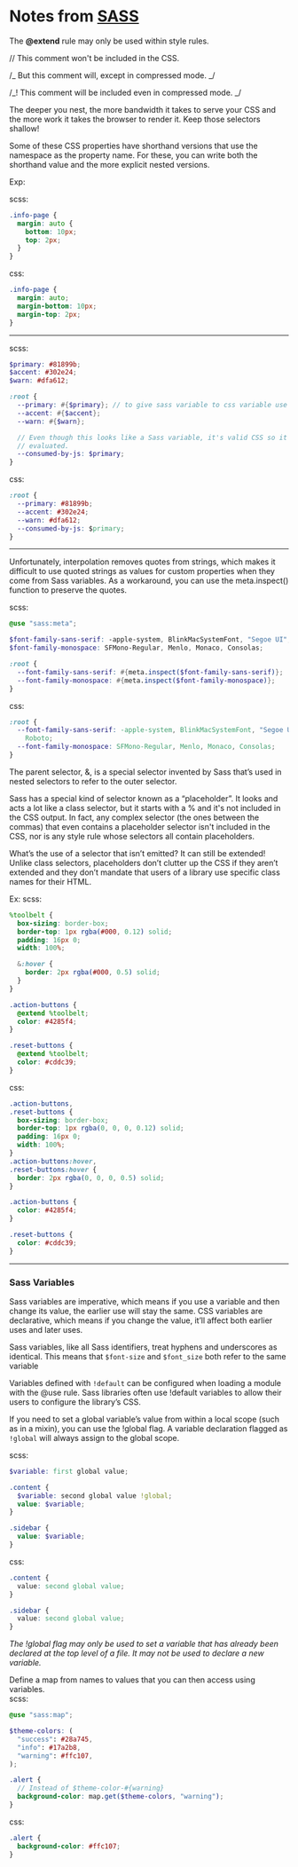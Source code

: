 # Notes from [SASS](https://sass-lang.com/)

The **@extend** rule may only be used within style rules.

// This comment won't be included in the CSS.

/_ But this comment will, except in compressed mode. _/

/_! This comment will be included even in compressed mode. _/

The deeper you nest, the more bandwidth it takes to serve your CSS and the more work it takes the browser to render it. Keep those selectors shallow!

Some of these CSS properties have shorthand versions that use the namespace as the property name. For these, you can write both the shorthand value and the more explicit nested versions.

Exp:

scss:

```scss
.info-page {
  margin: auto {
    bottom: 10px;
    top: 2px;
  }
}
```

css:

```css
.info-page {
  margin: auto;
  margin-bottom: 10px;
  margin-top: 2px;
}
```

---

scss:

```scss
$primary: #81899b;
$accent: #302e24;
$warn: #dfa612;

:root {
  --primary: #{$primary}; // to give sass variable to css variable use #{}
  --accent: #{$accent};
  --warn: #{$warn};

  // Even though this looks like a Sass variable, it's valid CSS so it's not
  // evaluated.
  --consumed-by-js: $primary;
}
```

css:

```css
:root {
  --primary: #81899b;
  --accent: #302e24;
  --warn: #dfa612;
  --consumed-by-js: $primary;
}
```

---

Unfortunately, interpolation removes quotes from strings, which makes it difficult to use quoted strings as values for custom properties when they come from Sass variables. As a workaround, you can use the meta.inspect() function to preserve the quotes.

scss:

```scss
@use "sass:meta";

$font-family-sans-serif: -apple-system, BlinkMacSystemFont, "Segoe UI", Roboto;
$font-family-monospace: SFMono-Regular, Menlo, Monaco, Consolas;

:root {
  --font-family-sans-serif: #{meta.inspect($font-family-sans-serif)};
  --font-family-monospace: #{meta.inspect($font-family-monospace)};
}
```

css:

```css
:root {
  --font-family-sans-serif: -apple-system, BlinkMacSystemFont, "Segoe UI",
    Roboto;
  --font-family-monospace: SFMono-Regular, Menlo, Monaco, Consolas;
}
```

The parent selector, &, is a special selector invented by Sass that’s used in nested selectors to refer to the outer selector.

Sass has a special kind of selector known as a “placeholder”. It looks and acts a lot like a class selector, but it starts with a % and it's not included in the CSS output. In fact, any complex selector (the ones between the commas) that even contains a placeholder selector isn't included in the CSS, nor is any style rule whose selectors all contain placeholders.

What’s the use of a selector that isn’t emitted? It can still be extended! Unlike class selectors, placeholders don’t clutter up the CSS if they aren’t extended and they don’t mandate that users of a library use specific class names for their HTML.

Ex:
scss:

```scss
%toolbelt {
  box-sizing: border-box;
  border-top: 1px rgba(#000, 0.12) solid;
  padding: 16px 0;
  width: 100%;

  &:hover {
    border: 2px rgba(#000, 0.5) solid;
  }
}

.action-buttons {
  @extend %toolbelt;
  color: #4285f4;
}

.reset-buttons {
  @extend %toolbelt;
  color: #cddc39;
}
```

css:

```css
.action-buttons,
.reset-buttons {
  box-sizing: border-box;
  border-top: 1px rgba(0, 0, 0, 0.12) solid;
  padding: 16px 0;
  width: 100%;
}
.action-buttons:hover,
.reset-buttons:hover {
  border: 2px rgba(0, 0, 0, 0.5) solid;
}

.action-buttons {
  color: #4285f4;
}

.reset-buttons {
  color: #cddc39;
}
```

---

### Sass Variables

Sass variables are imperative, which means if you use a variable and then change its value, the earlier use will stay the same. CSS variables are declarative, which means if you change the value, it’ll affect both earlier uses and later uses.

Sass variables, like all Sass identifiers, treat hyphens and underscores as identical. This means that `$font-size` and `$font_size` both refer to the same variable

Variables defined with `!default` can be configured when loading a module with the @use rule. Sass libraries often use !default variables to allow their users to configure the library’s CSS.

If you need to set a global variable’s value from within a local scope (such as in a mixin), you can use the !global flag. A variable declaration flagged as `!global` will always assign to the global scope.

scss:

```scss
$variable: first global value;

.content {
  $variable: second global value !global;
  value: $variable;
}

.sidebar {
  value: $variable;
}
```

css:

```css
.content {
  value: second global value;
}

.sidebar {
  value: second global value;
}
```

_The !global flag may only be used to set a variable that has already been declared at the top level of a file. It may not be used to declare a new variable._

Define a map from names to values that you can then access using variables.  
scss:

```scss
@use "sass:map";

$theme-colors: (
  "success": #28a745,
  "info": #17a2b8,
  "warning": #ffc107,
);

.alert {
  // Instead of $theme-color-#{warning}
  background-color: map.get($theme-colors, "warning");
}
```

css:

```css
.alert {
  background-color: #ffc107;
}
```
